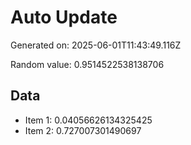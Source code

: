 # Auto Update

Generated on: 2025-06-01T11:43:49.116Z

Random value: 0.9514522538138706

## Data

- Item 1: 0.04056626134325425
- Item 2: 0.727007301490697